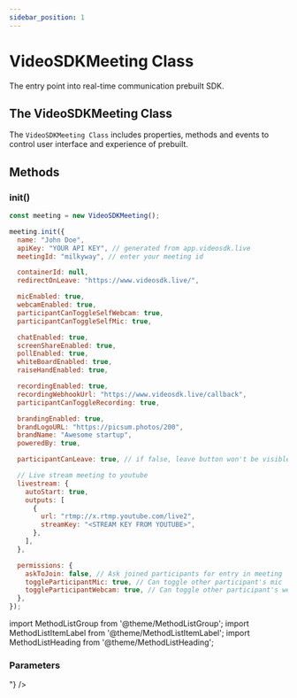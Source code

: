 ```yaml
---
sidebar_position: 1
---
```


# VideoSDKMeeting Class

The entry point into real-time communication prebuilt SDK.

## The VideoSDKMeeting Class

The `VideoSDKMeeting Class` includes properties, methods and events to control user interface and experience of prebuilt.

## Methods

### init()

```js title="Javascript"
const meeting = new VideoSDKMeeting();

meeting.init({
  name: "John Doe",
  apiKey: "YOUR API KEY", // generated from app.videosdk.live
  meetingId: "milkyway", // enter your meeting id

  containerId: null,
  redirectOnLeave: "https://www.videosdk.live/",

  micEnabled: true,
  webcamEnabled: true,
  participantCanToggleSelfWebcam: true,
  participantCanToggleSelfMic: true,

  chatEnabled: true,
  screenShareEnabled: true,
  pollEnabled: true,
  whiteBoardEnabled: true,
  raiseHandEnabled: true,

  recordingEnabled: true,
  recordingWebhookUrl: "https://www.videosdk.live/callback",
  participantCanToggleRecording: true,

  brandingEnabled: true,
  brandLogoURL: "https://picsum.photos/200",
  brandName: "Awesome startup",
  poweredBy: true,

  participantCanLeave: true, // if false, leave button won't be visible

  // Live stream meeting to youtube
  livestream: {
    autoStart: true,
    outputs: [
      {
        url: "rtmp://x.rtmp.youtube.com/live2",
        streamKey: "<STREAM KEY FROM YOUTUBE>",
      },
    ],
  },

  permissions: {
    askToJoin: false, // Ask joined participants for entry in meeting
    toggleParticipantMic: true, // Can toggle other participant's mic
    toggleParticipantWebcam: true, // Can toggle other participant's webcam
  },
});
```

import MethodListGroup from '@theme/MethodListGroup';
import MethodListItemLabel from '@theme/MethodListItemLabel';
import MethodListHeading from '@theme/MethodListHeading';

### Parameters

<MethodListGroup>
  <MethodListItemLabel name="__namedParameters" option={"required"} type={"object"} >
    <MethodListGroup>
      <MethodListHeading heading="Properties" />
      <MethodListItemLabel name="micEnabled" option={"required"} type={"boolean"} />
      <MethodListItemLabel name="webcamEnabled" option={"required"} type={"boolean"} />
      <MethodListItemLabel name="name" option={"required"} type={"string"} />
      <MethodListItemLabel name="meetingId" option={"required"} type={"string"} />
      <MethodListItemLabel name="redirectOnLeave" option={"required"} type={"string"} description={"Redirection URL"} />
      <MethodListItemLabel name="chatEnabled" option={"required"} type={"boolean"} />
      <MethodListItemLabel name="screenShareEnabled" option={"required"} type={"boolean"} />
      <MethodListItemLabel name="pollEnabled" option={"required"} type={"boolean"} />
      <MethodListItemLabel name="whiteBoardEnabled" option={"required"} type={"boolean"} />
      <MethodListItemLabel name="participantCanToggleSelfWebcam" option={"required"} type={"boolean"} />
      <MethodListItemLabel name="participantCanToggleSelfMic" option={"required"} type={"boolean"} />
      <MethodListItemLabel name="raiseHandEnabled" option={"required"} type={"boolean"} />
      <MethodListItemLabel name="apiKey" option={"required"} type={"string"} />
      <MethodListItemLabel name="containerId" option={"required"} type={"string"} description={"Specify id of the container where you want to display prebuilt UI or keep it null"} />
      <MethodListItemLabel name="recordingEnabled" option={"optional"} type={"boolean"} />
      <MethodListItemLabel name="recordingWebhookUrl" option={"optional"} type={"string"} />
      <MethodListItemLabel name="participantCanToggleRecording" option={"optional"} type={"boolean"} />
      <MethodListItemLabel name="brandingEnabled" option={"optional"} type={"boolean"} />
      <MethodListItemLabel name="brandLogoURL" option={"optional"} type={"string"} />
      <MethodListItemLabel name="brandName" option={"optional"} type={"string"} />
      <MethodListItemLabel name="poweredBy" option={"optional"} type={"boolean"} />
      <MethodListItemLabel name="participantCanLeave" option={"optional"} type={"boolean"} />
      <MethodListItemLabel name="livestream" option={"optional"} type={"object"} >
        <MethodListGroup>
          <MethodListItemLabel name="autoStart" option={"optional"} type={"boolean"} />
          <MethodListItemLabel name="outputs" option={"optional"} type={"Array<{url: string, streamKey: string}>"} />
        </MethodListGroup>
      </MethodListItemLabel>
      <MethodListItemLabel name="permissions" option={"optional"} type={"object"} >
        <MethodListGroup>
          <MethodListItemLabel name="askToJoin" option={"optional"} type={"boolean"} />
          <MethodListItemLabel name="toggleParticipantMic" option={"optional"} type={"boolean"} />
          <MethodListItemLabel name="toggleParticipantWebcam" option={"optional"} type={"boolean"} />
        </MethodListGroup>
      </MethodListItemLabel>
    </MethodListGroup>
  </MethodListItemLabel>
</MethodListGroup>
